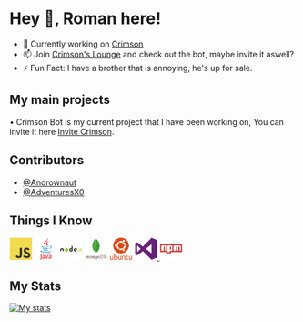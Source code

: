 # Hey 👋, Roman here!

- 🔭 Currently working on [Crimson](https://dsc.gg/invite-crimson)
- 📫 Join [Crimson's Lounge](https://discord.gg/DFZv2Zh) and check out the bot, maybe invite it aswell?
- ⚡ Fun Fact: I have a brother that is annoying, he's up for sale.


## My main projects

• Crimson Bot is my current project that I have been working on, You can invite it here [Invite Crimson](https://dsc.gg/invite-crimson).


## Contributors
- [@Andrownaut](https://github.com/Andrownaut)
- [@AdventuresX0](https://github.com/AdventuresX0)


## Things I Know
<p>
<a href="https://www.js.org/" target="_blank"> <img src="https://raw.githubusercontent.com/devicons/devicon/master/icons/javascript/javascript-original.svg" alt="javascript" width="40em" height="40em"/></a> 
<a href="https://www.java.com/" target="_blank"> <img src="https://raw.githubusercontent.com/devicons/devicon/master/icons/java/java-original-wordmark.svg" alt="java" width="40em" height="40em"/></a> 
<a href="https://www.nodejs.com/" target="_blank"> <img src="https://raw.githubusercontent.com/devicons/devicon/master/icons/nodejs/nodejs-original-wordmark.svg" alt="nodejs" width="40em" height="40em"/></a> 
<a href="https://www.mongodb.com/" target="_blank"> <img src="https://raw.githubusercontent.com/devicons/devicon/master/icons/mongodb/mongodb-original-wordmark.svg" alt="mongodb" width="40em" height="40em"/></a> 
<a href="https://www.ubuntu.com/" target="_blank"> <img src="https://raw.githubusercontent.com/devicons/devicon/master/icons/ubuntu/ubuntu-plain-wordmark.svg" alt="ubuntu" width="40em" height="40em"/></a> 
<a href="https://www.visualstudio.com/" target="_blank"> <img src="https://raw.githubusercontent.com/devicons/devicon/master/icons/visualstudio/visualstudio-plain.svg" alt="VisualStudio" width="40em" height="40em"/> </a>
<a href="https://www.npmjs.org/" target="_blank"> <img src="https://raw.githubusercontent.com/devicons/devicon/master/icons/npm/npm-original-wordmark.svg" alt="NPM JS" width="40em" height="40em"/></a> 
</p>


## My Stats
[![My stats](https://github-readme-stats.vercel.app/api?username=Roman-Beard)](https://github.com/Roman-Beard/github-readme-stats)
